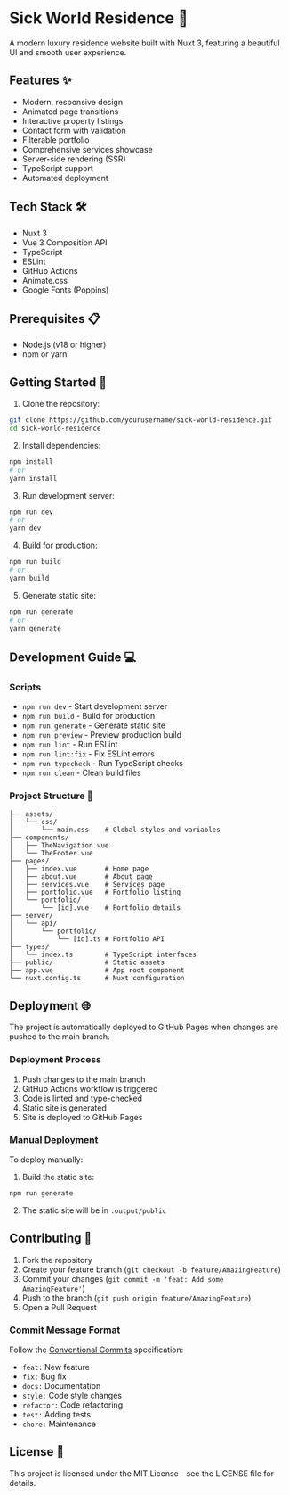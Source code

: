 # Sick World Residence 🏢

A modern luxury residence website built with Nuxt 3, featuring a beautiful UI and smooth user experience.

## Features ✨

- Modern, responsive design
- Animated page transitions
- Interactive property listings
- Contact form with validation
- Filterable portfolio
- Comprehensive services showcase
- Server-side rendering (SSR)
- TypeScript support
- Automated deployment

## Tech Stack 🛠️

- Nuxt 3
- Vue 3 Composition API
- TypeScript
- ESLint
- GitHub Actions
- Animate.css
- Google Fonts (Poppins)

## Prerequisites 📋

- Node.js (v18 or higher)
- npm or yarn

## Getting Started 🚀

1. Clone the repository:
```bash
git clone https://github.com/yourusername/sick-world-residence.git
cd sick-world-residence
```

2. Install dependencies:
```bash
npm install
# or
yarn install
```

3. Run development server:
```bash
npm run dev
# or
yarn dev
```

4. Build for production:
```bash
npm run build
# or
yarn build
```

5. Generate static site:
```bash
npm run generate
# or
yarn generate
```

## Development Guide 💻

### Scripts

- `npm run dev` - Start development server
- `npm run build` - Build for production
- `npm run generate` - Generate static site
- `npm run preview` - Preview production build
- `npm run lint` - Run ESLint
- `npm run lint:fix` - Fix ESLint errors
- `npm run typecheck` - Run TypeScript checks
- `npm run clean` - Clean build files

### Project Structure 📁

```
├── assets/
│   └── css/
│       └── main.css    # Global styles and variables
├── components/
│   ├── TheNavigation.vue
│   └── TheFooter.vue
├── pages/
│   ├── index.vue       # Home page
│   ├── about.vue       # About page
│   ├── services.vue    # Services page
│   ├── portfolio.vue   # Portfolio listing
│   └── portfolio/
│       └── [id].vue    # Portfolio details
├── server/
│   └── api/
│       └── portfolio/
│           └── [id].ts # Portfolio API
├── types/
│   └── index.ts        # TypeScript interfaces
├── public/             # Static assets
├── app.vue             # App root component
└── nuxt.config.ts      # Nuxt configuration
```

## Deployment 🌐

The project is automatically deployed to GitHub Pages when changes are pushed to the main branch.

### Deployment Process

1. Push changes to the main branch
2. GitHub Actions workflow is triggered
3. Code is linted and type-checked
4. Static site is generated
5. Site is deployed to GitHub Pages

### Manual Deployment

To deploy manually:

1. Build the static site:
```bash
npm run generate
```

2. The static site will be in `.output/public`

## Contributing 🤝

1. Fork the repository
2. Create your feature branch (`git checkout -b feature/AmazingFeature`)
3. Commit your changes (`git commit -m 'feat: Add some AmazingFeature'`)
4. Push to the branch (`git push origin feature/AmazingFeature`)
5. Open a Pull Request

### Commit Message Format

Follow the [Conventional Commits](https://www.conventionalcommits.org/) specification:

- `feat:` New feature
- `fix:` Bug fix
- `docs:` Documentation
- `style:` Code style changes
- `refactor:` Code refactoring
- `test:` Adding tests
- `chore:` Maintenance

## License 📄

This project is licensed under the MIT License - see the LICENSE file for details.
